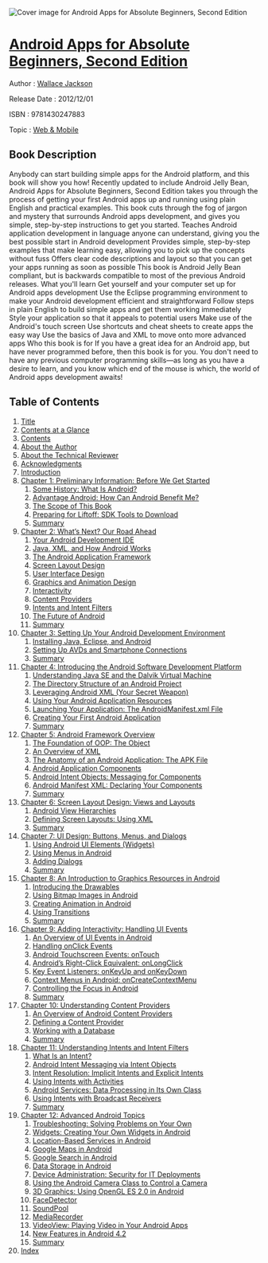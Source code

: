 ![Cover image for Android Apps for Absolute Beginners, Second Edition](https://imgdetail.ebookreading.net/cover/cover/web_mobile/EB9781430247883.jpg)

[Android Apps for Absolute Beginners, Second Edition](https://ebookreading.net/view/book/Android+Apps+for+Absolute+Beginners%2C+Second+Edition-EB9781430247883_1.html "Android Apps for Absolute Beginners, Second Edition")
====================================================================================================================

Author : [Wallace Jackson](https://ebookreading.net/search/author/Wallace+Jackson)

Release Date : 2012/12/01

ISBN : 9781430247883

Topic : [Web & Mobile](https://ebookreading.net/search/category/web-mobile)

Book Description
-----------------

Anybody can start building simple apps for the Android platform, and this book will show you how! Recently updated to include Android Jelly Bean, Android Apps for Absolute Beginners, Second Edition takes you through the process of getting your first Android apps up and running using plain English and practical examples.
This book cuts through the fog of jargon and mystery that surrounds Android apps development, and gives you simple, step-by-step instructions to get you started.
Teaches Android application development in language anyone can understand, giving you the best possible start in Android development
Provides simple, step-by-step examples that make learning easy, allowing you to pick up the concepts without fuss
Offers clear code descriptions and layout so that you can get your apps running as soon as possible
This book is Android Jelly Bean compliant, but is backwards compatible to most of the previous Android releases.
What you'll learn
Get yourself and your computer set up for Android apps development
Use the Eclipse programming environment to make your Android development efficient and straightforward
Follow steps in plain English to build simple apps and get them working immediately
Style your application so that it appeals to potential users
Make use of the Android's touch screen
Use shortcuts and cheat sheets to create apps the easy way
Use the basics of Java and XML to move onto more advanced apps
Who this book is for
If you have a great idea for an Android app, but have never programmed before, then this book is for you. You don't need to have any previous computer programming skills—as long as you have a desire to learn, and you know which end of the mouse is which, the world of Android apps development awaits!
              
Table of Contents
-----------------

1. [Title](https://ebookreading.net/view/book/Android+Apps+for+Absolute+Beginners%2C+Second+Edition-EB9781430247883_2.html)
1. [Contents at a Glance](https://ebookreading.net/view/book/Android+Apps+for+Absolute+Beginners%2C+Second+Edition-EB9781430247883_4.html)
1. [Contents](https://ebookreading.net/view/book/Android+Apps+for+Absolute+Beginners%2C+Second+Edition-EB9781430247883_5.html)
1. [About the Author](https://ebookreading.net/view/book/Android+Apps+for+Absolute+Beginners%2C+Second+Edition-EB9781430247883_6.html)
1. [About the Technical Reviewer](https://ebookreading.net/view/book/Android+Apps+for+Absolute+Beginners%2C+Second+Edition-EB9781430247883_7.html)
1. [Acknowledgments](https://ebookreading.net/view/book/Android+Apps+for+Absolute+Beginners%2C+Second+Edition-EB9781430247883_8.html)
1. [Introduction](https://ebookreading.net/view/book/Android+Apps+for+Absolute+Beginners%2C+Second+Edition-EB9781430247883_9.html)
1. [Chapter 1: Preliminary Information: Before We Get Started](https://ebookreading.net/view/book/Android+Apps+for+Absolute+Beginners%2C+Second+Edition-EB9781430247883_10.html)
    1. [Some History: What Is Android?](https://ebookreading.net/view/book/Android+Apps+for+Absolute+Beginners%2C+Second+Edition-EB9781430247883_10.html#Sec1)
    1. [Advantage Android: How Can Android Benefit Me?](https://ebookreading.net/view/book/Android+Apps+for+Absolute+Beginners%2C+Second+Edition-EB9781430247883_10.html#Sec2)
    1. [The Scope of This Book](https://ebookreading.net/view/book/Android+Apps+for+Absolute+Beginners%2C+Second+Edition-EB9781430247883_10.html#Sec3)
    1. [Preparing for Liftoff: SDK Tools to Download](https://ebookreading.net/view/book/Android+Apps+for+Absolute+Beginners%2C+Second+Edition-EB9781430247883_10.html#Sec6)
    1. [Summary](https://ebookreading.net/view/book/Android+Apps+for+Absolute+Beginners%2C+Second+Edition-EB9781430247883_10.html#Sec10)
1. [Chapter 2: What’s Next? Our Road Ahead](https://ebookreading.net/view/book/Android+Apps+for+Absolute+Beginners%2C+Second+Edition-EB9781430247883_11.html)
    1. [Your Android Development IDE](https://ebookreading.net/view/book/Android+Apps+for+Absolute+Beginners%2C+Second+Edition-EB9781430247883_11.html#Sec1)
    1. [Java, XML, and How Android Works](https://ebookreading.net/view/book/Android+Apps+for+Absolute+Beginners%2C+Second+Edition-EB9781430247883_11.html#Sec2)
    1. [The Android Application Framework](https://ebookreading.net/view/book/Android+Apps+for+Absolute+Beginners%2C+Second+Edition-EB9781430247883_11.html#Sec3)
    1. [Screen Layout Design](https://ebookreading.net/view/book/Android+Apps+for+Absolute+Beginners%2C+Second+Edition-EB9781430247883_11.html#Sec4)
    1. [User Interface Design](https://ebookreading.net/view/book/Android+Apps+for+Absolute+Beginners%2C+Second+Edition-EB9781430247883_11.html#Sec5)
    1. [Graphics and Animation Design](https://ebookreading.net/view/book/Android+Apps+for+Absolute+Beginners%2C+Second+Edition-EB9781430247883_11.html#Sec6)
    1. [Interactivity](https://ebookreading.net/view/book/Android+Apps+for+Absolute+Beginners%2C+Second+Edition-EB9781430247883_11.html#Sec7)
    1. [Content Providers](https://ebookreading.net/view/book/Android+Apps+for+Absolute+Beginners%2C+Second+Edition-EB9781430247883_11.html#Sec8)
    1. [Intents and Intent Filters](https://ebookreading.net/view/book/Android+Apps+for+Absolute+Beginners%2C+Second+Edition-EB9781430247883_11.html#Sec9)
    1. [The Future of Android](https://ebookreading.net/view/book/Android+Apps+for+Absolute+Beginners%2C+Second+Edition-EB9781430247883_11.html#Sec10)
    1. [Summary](https://ebookreading.net/view/book/Android+Apps+for+Absolute+Beginners%2C+Second+Edition-EB9781430247883_11.html#Sec11)
1. [Chapter 3: Setting Up Your Android Development Environment](https://ebookreading.net/view/book/Android+Apps+for+Absolute+Beginners%2C+Second+Edition-EB9781430247883_12.html)
    1. [Installing Java, Eclipse, and Android](https://ebookreading.net/view/book/Android+Apps+for+Absolute+Beginners%2C+Second+Edition-EB9781430247883_12.html#Sec1)
    1. [Setting Up AVDs and Smartphone Connections](https://ebookreading.net/view/book/Android+Apps+for+Absolute+Beginners%2C+Second+Edition-EB9781430247883_12.html#Sec7)
    1. [Summary](https://ebookreading.net/view/book/Android+Apps+for+Absolute+Beginners%2C+Second+Edition-EB9781430247883_12.html#Sec12)
1. [Chapter 4: Introducing the Android Software Development Platform](https://ebookreading.net/view/book/Android+Apps+for+Absolute+Beginners%2C+Second+Edition-EB9781430247883_13.html)
    1. [Understanding Java SE and the Dalvik Virtual Machine](https://ebookreading.net/view/book/Android+Apps+for+Absolute+Beginners%2C+Second+Edition-EB9781430247883_13.html#Sec1)
    1. [The Directory Structure of an Android Project](https://ebookreading.net/view/book/Android+Apps+for+Absolute+Beginners%2C+Second+Edition-EB9781430247883_13.html#Sec2)
    1. [Leveraging Android XML (Your Secret Weapon)](https://ebookreading.net/view/book/Android+Apps+for+Absolute+Beginners%2C+Second+Edition-EB9781430247883_13.html#Sec5)
    1. [Using Your Android Application Resources](https://ebookreading.net/view/book/Android+Apps+for+Absolute+Beginners%2C+Second+Edition-EB9781430247883_13.html#Sec8)
    1. [Launching Your Application: The AndroidManifest.xml File](https://ebookreading.net/view/book/Android+Apps+for+Absolute+Beginners%2C+Second+Edition-EB9781430247883_13.html#Sec11)
    1. [Creating Your First Android Application](https://ebookreading.net/view/book/Android+Apps+for+Absolute+Beginners%2C+Second+Edition-EB9781430247883_13.html#Sec12)
    1. [Summary](https://ebookreading.net/view/book/Android+Apps+for+Absolute+Beginners%2C+Second+Edition-EB9781430247883_13.html#Sec23)
1. [Chapter 5: Android Framework Overview](https://ebookreading.net/view/book/Android+Apps+for+Absolute+Beginners%2C+Second+Edition-EB9781430247883_14.html)
    1. [The Foundation of OOP: The Object](https://ebookreading.net/view/book/Android+Apps+for+Absolute+Beginners%2C+Second+Edition-EB9781430247883_14.html#Sec1)
    1. [An Overview of XML](https://ebookreading.net/view/book/Android+Apps+for+Absolute+Beginners%2C+Second+Edition-EB9781430247883_14.html#Sec7)
    1. [The Anatomy of an Android Application: The APK File](https://ebookreading.net/view/book/Android+Apps+for+Absolute+Beginners%2C+Second+Edition-EB9781430247883_14.html#Sec8)
    1. [Android Application Components](https://ebookreading.net/view/book/Android+Apps+for+Absolute+Beginners%2C+Second+Edition-EB9781430247883_14.html#Sec9)
    1. [Android Intent Objects: Messaging for Components](https://ebookreading.net/view/book/Android+Apps+for+Absolute+Beginners%2C+Second+Edition-EB9781430247883_14.html#Sec14)
    1. [Android Manifest XML: Declaring Your Components](https://ebookreading.net/view/book/Android+Apps+for+Absolute+Beginners%2C+Second+Edition-EB9781430247883_14.html#Sec15)
    1. [Summary](https://ebookreading.net/view/book/Android+Apps+for+Absolute+Beginners%2C+Second+Edition-EB9781430247883_14.html#Sec16)
1. [Chapter 6: Screen Layout Design: Views and Layouts](https://ebookreading.net/view/book/Android+Apps+for+Absolute+Beginners%2C+Second+Edition-EB9781430247883_15.html)
    1. [Android View Hierarchies](https://ebookreading.net/view/book/Android+Apps+for+Absolute+Beginners%2C+Second+Edition-EB9781430247883_15.html#Sec1)
    1. [Defining Screen Layouts: Using XML](https://ebookreading.net/view/book/Android+Apps+for+Absolute+Beginners%2C+Second+Edition-EB9781430247883_15.html#Sec4)
    1. [Summary](https://ebookreading.net/view/book/Android+Apps+for+Absolute+Beginners%2C+Second+Edition-EB9781430247883_15.html#Sec18)
1. [Chapter 7: UI Design: Buttons, Menus, and Dialogs](https://ebookreading.net/view/book/Android+Apps+for+Absolute+Beginners%2C+Second+Edition-EB9781430247883_16.html)
    1. [Using Android UI Elements (Widgets)](https://ebookreading.net/view/book/Android+Apps+for+Absolute+Beginners%2C+Second+Edition-EB9781430247883_16.html#Sec1)
    1. [Using Menus in Android](https://ebookreading.net/view/book/Android+Apps+for+Absolute+Beginners%2C+Second+Edition-EB9781430247883_16.html#Sec11)
    1. [Adding Dialogs](https://ebookreading.net/view/book/Android+Apps+for+Absolute+Beginners%2C+Second+Edition-EB9781430247883_16.html#Sec17)
    1. [Summary](https://ebookreading.net/view/book/Android+Apps+for+Absolute+Beginners%2C+Second+Edition-EB9781430247883_16.html#Sec20)
1. [Chapter 8: An Introduction to Graphics Resources in Android](https://ebookreading.net/view/book/Android+Apps+for+Absolute+Beginners%2C+Second+Edition-EB9781430247883_17.html)
    1. [Introducing the Drawables](https://ebookreading.net/view/book/Android+Apps+for+Absolute+Beginners%2C+Second+Edition-EB9781430247883_17.html#Sec1)
    1. [Using Bitmap Images in Android](https://ebookreading.net/view/book/Android+Apps+for+Absolute+Beginners%2C+Second+Edition-EB9781430247883_17.html#Sec4)
    1. [Creating Animation in Android](https://ebookreading.net/view/book/Android+Apps+for+Absolute+Beginners%2C+Second+Edition-EB9781430247883_17.html#Sec7)
    1. [Using Transitions](https://ebookreading.net/view/book/Android+Apps+for+Absolute+Beginners%2C+Second+Edition-EB9781430247883_17.html#Sec14)
    1. [Summary](https://ebookreading.net/view/book/Android+Apps+for+Absolute+Beginners%2C+Second+Edition-EB9781430247883_17.html#Sec15)
1. [Chapter 9: Adding Interactivity: Handling UI Events](https://ebookreading.net/view/book/Android+Apps+for+Absolute+Beginners%2C+Second+Edition-EB9781430247883_18.html)
    1. [An Overview of UI Events in Android](https://ebookreading.net/view/book/Android+Apps+for+Absolute+Beginners%2C+Second+Edition-EB9781430247883_18.html#Sec1)
    1. [Handling onClick Events](https://ebookreading.net/view/book/Android+Apps+for+Absolute+Beginners%2C+Second+Edition-EB9781430247883_18.html#Sec5)
    1. [Android Touchscreen Events: onTouch](https://ebookreading.net/view/book/Android+Apps+for+Absolute+Beginners%2C+Second+Edition-EB9781430247883_18.html#Sec13)
    1. [Android’s Right-Click Equivalent: onLongClick](https://ebookreading.net/view/book/Android+Apps+for+Absolute+Beginners%2C+Second+Edition-EB9781430247883_18.html#Sec14)
    1. [Key Event Listeners: onKeyUp and onKeyDown](https://ebookreading.net/view/book/Android+Apps+for+Absolute+Beginners%2C+Second+Edition-EB9781430247883_18.html#Sec15)
    1. [Context Menus in Android: onCreateContextMenu](https://ebookreading.net/view/book/Android+Apps+for+Absolute+Beginners%2C+Second+Edition-EB9781430247883_18.html#Sec17)
    1. [Controlling the Focus in Android](https://ebookreading.net/view/book/Android+Apps+for+Absolute+Beginners%2C+Second+Edition-EB9781430247883_18.html#Sec20)
    1. [Summary](https://ebookreading.net/view/book/Android+Apps+for+Absolute+Beginners%2C+Second+Edition-EB9781430247883_18.html#Sec24)
1. [Chapter 10: Understanding Content Providers](https://ebookreading.net/view/book/Android+Apps+for+Absolute+Beginners%2C+Second+Edition-EB9781430247883_19.html)
    1. [An Overview of Android Content Providers](https://ebookreading.net/view/book/Android+Apps+for+Absolute+Beginners%2C+Second+Edition-EB9781430247883_19.html#Sec1)
    1. [Defining a Content Provider](https://ebookreading.net/view/book/Android+Apps+for+Absolute+Beginners%2C+Second+Edition-EB9781430247883_19.html#Sec6)
    1. [Working with a Database](https://ebookreading.net/view/book/Android+Apps+for+Absolute+Beginners%2C+Second+Edition-EB9781430247883_19.html#Sec10)
    1. [Summary](https://ebookreading.net/view/book/Android+Apps+for+Absolute+Beginners%2C+Second+Edition-EB9781430247883_19.html#Sec13)
1. [Chapter 11: Understanding Intents and Intent Filters](https://ebookreading.net/view/book/Android+Apps+for+Absolute+Beginners%2C+Second+Edition-EB9781430247883_20.html)
    1. [What Is an Intent?](https://ebookreading.net/view/book/Android+Apps+for+Absolute+Beginners%2C+Second+Edition-EB9781430247883_20.html#Sec1)
    1. [Android Intent Messaging via Intent Objects](https://ebookreading.net/view/book/Android+Apps+for+Absolute+Beginners%2C+Second+Edition-EB9781430247883_20.html#Sec2)
    1. [Intent Resolution: Implicit Intents and Explicit Intents](https://ebookreading.net/view/book/Android+Apps+for+Absolute+Beginners%2C+Second+Edition-EB9781430247883_20.html#Sec3)
    1. [Using Intents with Activities](https://ebookreading.net/view/book/Android+Apps+for+Absolute+Beginners%2C+Second+Edition-EB9781430247883_20.html#Sec6)
    1. [Android Services: Data Processing in Its Own Class](https://ebookreading.net/view/book/Android+Apps+for+Absolute+Beginners%2C+Second+Edition-EB9781430247883_20.html#Sec10)
    1. [Using Intents with Broadcast Receivers](https://ebookreading.net/view/book/Android+Apps+for+Absolute+Beginners%2C+Second+Edition-EB9781430247883_20.html#Sec16)
    1. [Summary](https://ebookreading.net/view/book/Android+Apps+for+Absolute+Beginners%2C+Second+Edition-EB9781430247883_20.html#Sec22)
1. [Chapter 12: Advanced Android Topics](https://ebookreading.net/view/book/Android+Apps+for+Absolute+Beginners%2C+Second+Edition-EB9781430247883_21.html)
    1. [Troubleshooting: Solving Problems on Your Own](https://ebookreading.net/view/book/Android+Apps+for+Absolute+Beginners%2C+Second+Edition-EB9781430247883_21.html#Sec1)
    1. [Widgets: Creating Your Own Widgets in Android](https://ebookreading.net/view/book/Android+Apps+for+Absolute+Beginners%2C+Second+Edition-EB9781430247883_21.html#Sec2)
    1. [Location-Based Services in Android](https://ebookreading.net/view/book/Android+Apps+for+Absolute+Beginners%2C+Second+Edition-EB9781430247883_21.html#Sec3)
    1. [Google Maps in Android](https://ebookreading.net/view/book/Android+Apps+for+Absolute+Beginners%2C+Second+Edition-EB9781430247883_21.html#Sec4)
    1. [Google Search in Android](https://ebookreading.net/view/book/Android+Apps+for+Absolute+Beginners%2C+Second+Edition-EB9781430247883_21.html#Sec5)
    1. [Data Storage in Android](https://ebookreading.net/view/book/Android+Apps+for+Absolute+Beginners%2C+Second+Edition-EB9781430247883_21.html#Sec6)
    1. [Device Administration: Security for IT Deployments](https://ebookreading.net/view/book/Android+Apps+for+Absolute+Beginners%2C+Second+Edition-EB9781430247883_21.html#Sec11)
    1. [Using the Android Camera Class to Control a Camera](https://ebookreading.net/view/book/Android+Apps+for+Absolute+Beginners%2C+Second+Edition-EB9781430247883_21.html#Sec12)
    1. [3D Graphics: Using OpenGL ES 2.0 in Android](https://ebookreading.net/view/book/Android+Apps+for+Absolute+Beginners%2C+Second+Edition-EB9781430247883_21.html#Sec13)
    1. [FaceDetector](https://ebookreading.net/view/book/Android+Apps+for+Absolute+Beginners%2C+Second+Edition-EB9781430247883_21.html#Sec14)
    1. [SoundPool](https://ebookreading.net/view/book/Android+Apps+for+Absolute+Beginners%2C+Second+Edition-EB9781430247883_21.html#Sec15)
    1. [MediaRecorder](https://ebookreading.net/view/book/Android+Apps+for+Absolute+Beginners%2C+Second+Edition-EB9781430247883_21.html#Sec16)
    1. [VideoView: Playing Video in Your Android Apps](https://ebookreading.net/view/book/Android+Apps+for+Absolute+Beginners%2C+Second+Edition-EB9781430247883_21.html#Sec17)
    1. [New Features in Android 4.2](https://ebookreading.net/view/book/Android+Apps+for+Absolute+Beginners%2C+Second+Edition-EB9781430247883_21.html#Sec20)
    1. [Summary](https://ebookreading.net/view/book/Android+Apps+for+Absolute+Beginners%2C+Second+Edition-EB9781430247883_21.html#Sec21)
1. [Index](https://ebookreading.net/view/book/Android+Apps+for+Absolute+Beginners%2C+Second+Edition-EB9781430247883_22.html)
